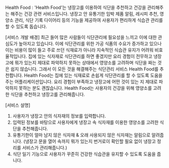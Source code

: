 Health Food
: 'Health Food'는 냉장고를 이용하여 식단을 추천하고 건강을 관리해주는 해주는 건강 관련 서비스입니다. 냉장고 안 유통기한 임박 제품 알림, 레시피 추천, 영양소 관리, 식단 기록 다이어리 등의 기능을 제공하여 사용자가 편리하게 식습관 관리를 할 수 있도록 돕습니다. 

[서비스 개발 배경]
최근 들어 많은 사람들이 식단관리에 필요성을 느끼고 이에 대한 관심도가 높아지고 있습니다. 이에 식단관리를 위한 가공 식품의 수요가 증가하고 있으나 이는 비용이 많이 들고 주로 쓰던 식재료가 아니라 지속적인 식습관 유지가 어려워 비효율적입니다. 집에 있는 식자재로 식단관리를 하면 좋겠지만 요리 경험이 전무하고 냉장고에 뭐가 있는지 제대로 파악하지 못하는 상태에서 영양소를 고려하며 식단을 짜는 것은 쉽지 않습니다. 그래서 이 모든 것을 해결해주는 식단관리 서비스 Health Food를 추천합니다. Health Food는 집에 있는 식재료로 손쉽게 식단관리를 할 수 있도록 도움을 주는 어플리케이션입니다. 요리 경험이 부족하고 냉장고에 어떤 것이 있는 지 제대로 파악하지 못하는 분도 괜찮습니다. Health Food는 사용자의 건강을 위해 영양소를 고려한 식단을 추천하고 냉장고를 관리해줍니다. 

[서비스 설명]
1. 사용자가 냉장고 안의 식자재의 정보를 입력합니다. 
2. 입력된 정보를 바탕으로 사용자에게 냉장고 속 식자재를 이용한 영양소를 고려한 식단을 추천해줍니다.
3. 유통기한이 얼마 남지 않은 식자재 & 오래 사용되지 않은 식자재는 알림으로 알려줍니다. 
(냉장고 문을 열어 속까지 뭐가 있는지 번거로이 확인할 필요 없이 냉장고 정리를 서비스가 관리해줍니다.)
4. 식단 일기 기능으로 사용자가 꾸준히 건강한 식습관을 유지할 수 있도록 도움을 줍니다.


